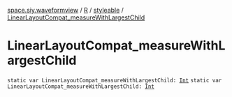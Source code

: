 [space.siy.waveformview](../../index.md) / [R](../index.md) / [styleable](index.md) / [LinearLayoutCompat_measureWithLargestChild](./-linear-layout-compat_measure-with-largest-child.md)

# LinearLayoutCompat_measureWithLargestChild

`static var LinearLayoutCompat_measureWithLargestChild: `[`Int`](https://kotlinlang.org/api/latest/jvm/stdlib/kotlin/-int/index.html)
`static var LinearLayoutCompat_measureWithLargestChild: `[`Int`](https://kotlinlang.org/api/latest/jvm/stdlib/kotlin/-int/index.html)